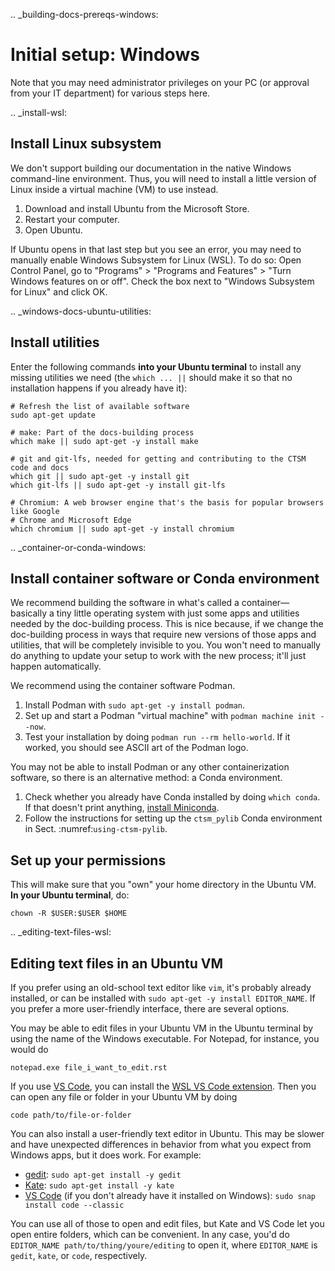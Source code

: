 .. _building-docs-prereqs-windows:

# Initial setup: Windows

Note that you may need administrator privileges on your PC (or approval from your IT department) for various steps here.

.. _install-wsl:

## Install Linux subsystem

We don't support building our documentation in the native Windows command-line environment. Thus, you will need to install a little version of Linux inside a virtual machine (VM) to use instead.

1. Download and install Ubuntu from the Microsoft Store.
1. Restart your computer.
1. Open Ubuntu.

If Ubuntu opens in that last step but you see an error, you may need to manually enable Windows Subsystem for Linux (WSL). To do so: Open Control Panel, go to "Programs" > "Programs and Features" > "Turn Windows features on or off". Check the box next to "Windows Subsystem for Linux" and click OK.

.. _windows-docs-ubuntu-utilities:

## Install utilities
Enter the following commands **into your Ubuntu terminal** to install any missing utilities we need (the `which ... ||` should make it so that no installation happens if you already have it):
```shell
# Refresh the list of available software
sudo apt-get update

# make: Part of the docs-building process
which make || sudo apt-get -y install make

# git and git-lfs, needed for getting and contributing to the CTSM code and docs
which git || sudo apt-get -y install git
which git-lfs || sudo apt-get -y install git-lfs

# Chromium: A web browser engine that's the basis for popular browsers like Google
# Chrome and Microsoft Edge
which chromium || sudo apt-get -y install chromium
```

.. _container-or-conda-windows:

## Install container software or Conda environment

We recommend building the software in what's called a container—basically a tiny little operating system with just some apps and utilities needed by the doc-building process. This is nice because, if we change the doc-building process in ways that require new versions of those apps and utilities, that will be completely invisible to you. You won't need to manually do anything to update your setup to work with the new process; it'll just happen automatically.

We recommend using the container software Podman.

1. Install Podman with `sudo apt-get -y install podman`.
1. Set up and start a Podman "virtual machine" with `podman machine init --now`.
1. Test your installation by doing `podman run --rm hello-world`. If it worked, you should see ASCII art of the Podman logo.

You may not be able to install Podman or any other containerization software, so there is an alternative method: a Conda environment.

1. Check whether you already have Conda installed by doing `which conda`. If that doesn't print anything, [install Miniconda](https://www.anaconda.com/docs/getting-started/miniconda/install#linux).
1. Follow the instructions for setting up the `ctsm_pylib` Conda environment in Sect. :numref:`using-ctsm-pylib`.


## Set up your permissions
This will make sure that you "own" your home directory in the Ubuntu VM. **In your Ubuntu terminal**, do:
```shell
chown -R $USER:$USER $HOME
```

.. _editing-text-files-wsl:

## Editing text files in an Ubuntu VM
If you prefer using an old-school text editor like `vim`, it's probably already installed, or can be installed with `sudo apt-get -y install EDITOR_NAME`. If you prefer a more user-friendly interface, there are several options.

You may be able to edit files in your Ubuntu VM in the Ubuntu terminal by using the name of the Windows executable. For Notepad, for instance, you would do 
```shell
notepad.exe file_i_want_to_edit.rst
```

If you use [VS Code](https://code.visualstudio.com/), you can install the [WSL VS Code extension](https://marketplace.visualstudio.com/items?itemName=ms-vscode-remote.remote-wsl). Then you can open any file or folder in your Ubuntu VM by doing
```shell
code path/to/file-or-folder
```

You can also install a user-friendly text editor in Ubuntu. This may be slower and have unexpected differences in behavior from what you expect from Windows apps, but it does work. For example:
- [gedit](https://gedit-text-editor.org/): `sudo apt-get install -y gedit`
- [Kate](https://kate-editor.org/): `sudo apt-get install -y kate`
- [VS Code](https://code.visualstudio.com/) (if you don't already have it installed on Windows): `sudo snap install code --classic`

You can use all of those to open and edit files, but Kate and VS Code let you open entire folders, which can be convenient. In any case, you'd do `EDITOR_NAME path/to/thing/youre/editing` to open it, where `EDITOR_NAME` is `gedit`, `kate`, or `code`, respectively.
